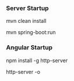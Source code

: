 ### Server Startup
mvn clean install

mvn spring-boot:run

### Angular Startup
npm install -g http-server

http-server -o
